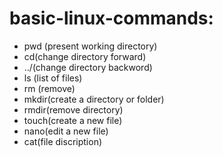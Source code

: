 # basic-linux-commands:
- pwd (present working directory)
- cd(change directory forward)
- ../(change directory backword)
- ls (list of files)
- rm (remove)
- mkdir(create a directory or folder)
- rmdir(remove directory)
- touch(create a new file)
- nano(edit a new file)
- cat(file discription)

